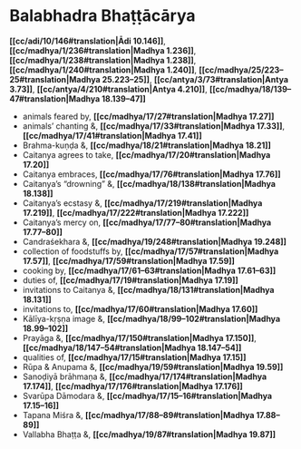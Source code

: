 # Balabhadra Bhaṭṭācārya

**[[cc/adi/10/146#translation|Ādi 10.146]]**, **[[cc/madhya/1/236#translation|Madhya 1.236]]**, **[[cc/madhya/1/238#translation|Madhya 1.238]]**, **[[cc/madhya/1/240#translation|Madhya 1.240]]**, **[[cc/madhya/25/223–25#translation|Madhya 25.223–25]]**, **[[cc/antya/3/73#translation|Antya 3.73]]**, **[[cc/antya/4/210#translation|Antya 4.210]]**, **[[cc/madhya/18/139–47#translation|Madhya 18.139–47]]**

* animals feared by, **[[cc/madhya/17/27#translation|Madhya 17.27]]**
* animals’ chanting &, **[[cc/madhya/17/33#translation|Madhya 17.33]]**, **[[cc/madhya/17/41#translation|Madhya 17.41]]**
* Brahma-kuṇḍa &, **[[cc/madhya/18/21#translation|Madhya 18.21]]**
* Caitanya agrees to take, **[[cc/madhya/17/20#translation|Madhya 17.20]]**
* Caitanya embraces, **[[cc/madhya/17/76#translation|Madhya 17.76]]**
* Caitanya’s “drowning” &, **[[cc/madhya/18/138#translation|Madhya 18.138]]**
* Caitanya’s ecstasy &, **[[cc/madhya/17/219#translation|Madhya 17.219]]**, **[[cc/madhya/17/222#translation|Madhya 17.222]]**
* Caitanya’s mercy on, **[[cc/madhya/17/77–80#translation|Madhya 17.77–80]]**
* Candraśekhara &, **[[cc/madhya/19/248#translation|Madhya 19.248]]**
* collection of foodstuffs by, **[[cc/madhya/17/57#translation|Madhya 17.57]]**, **[[cc/madhya/17/59#translation|Madhya 17.59]]**
* cooking by, **[[cc/madhya/17/61–63#translation|Madhya 17.61–63]]**
* duties of, **[[cc/madhya/17/19#translation|Madhya 17.19]]**
* invitations to Caitanya &, **[[cc/madhya/18/131#translation|Madhya 18.131]]**
* invitations to, **[[cc/madhya/17/60#translation|Madhya 17.60]]**
* Kālīya-kṛṣṇa image &, **[[cc/madhya/18/99–102#translation|Madhya 18.99–102]]**
* Prayāga &, **[[cc/madhya/17/150#translation|Madhya 17.150]]**, **[[cc/madhya/18/147–54#translation|Madhya 18.147–54]]**
* qualities of, **[[cc/madhya/17/15#translation|Madhya 17.15]]**
* Rūpa & Anupama &, **[[cc/madhya/19/59#translation|Madhya 19.59]]**
* Sanoḍiyā brāhmaṇa &, **[[cc/madhya/17/174#translation|Madhya 17.174]]**, **[[cc/madhya/17/176#translation|Madhya 17.176]]**
* Svarūpa Dāmodara &, **[[cc/madhya/17/15–16#translation|Madhya 17.15–16]]**
* Tapana Miśra &, **[[cc/madhya/17/88–89#translation|Madhya 17.88–89]]**
* Vallabha Bhaṭṭa &, **[[cc/madhya/19/87#translation|Madhya 19.87]]**
